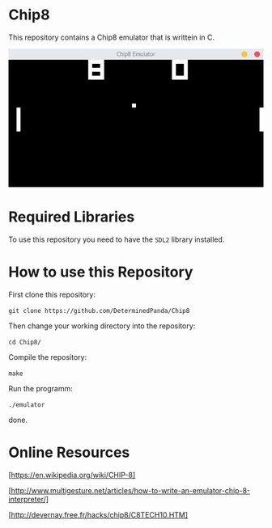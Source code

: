 # Chip8

This repository contains a Chip8 emulator that is writtein in C.

![emulator in action](Emulator.png)

# Required Libraries

To use this repository you need to have the `SDL2` library installed.

# How to use this Repository

First clone this repository:

`git clone https://github.com/DeterminedPanda/Chip8`

Then change your working directory into the repository:

`cd Chip8/`

Compile the repository:

`make`

Run the programm:

`./emulator`

done.

# Online Resources
[https://en.wikipedia.org/wiki/CHIP-8]

[http://www.multigesture.net/articles/how-to-write-an-emulator-chip-8-interpreter/]

[http://devernay.free.fr/hacks/chip8/C8TECH10.HTM]

